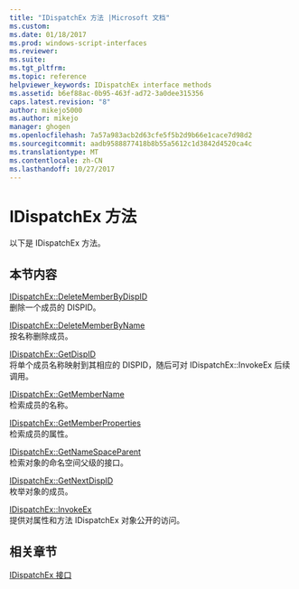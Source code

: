 ```yaml
---
title: "IDispatchEx 方法 |Microsoft 文档"
ms.custom: 
ms.date: 01/18/2017
ms.prod: windows-script-interfaces
ms.reviewer: 
ms.suite: 
ms.tgt_pltfrm: 
ms.topic: reference
helpviewer_keywords: IDispatchEx interface methods
ms.assetid: b6ef88ac-0b95-463f-ad72-3a0dee315356
caps.latest.revision: "8"
author: mikejo5000
ms.author: mikejo
manager: ghogen
ms.openlocfilehash: 7a57a983acb2d63cfe5f5b2d9b66e1cace7d98d2
ms.sourcegitcommit: aadb9588877418b8b55a5612c1d3842d4520ca4c
ms.translationtype: MT
ms.contentlocale: zh-CN
ms.lasthandoff: 10/27/2017
---
```

# <a name="idispatchex-methods"></a>IDispatchEx 方法
以下是 IDispatchEx 方法。  
  
## <a name="in-this-section"></a>本节内容  
 [IDispatchEx::DeleteMemberByDispID](../../winscript/reference/idispatchex-deletememberbydispid.md)  
 删除一个成员的 DISPID。  
  
 [IDispatchEx::DeleteMemberByName](../../winscript/reference/idispatchex-deletememberbyname.md)  
 按名称删除成员。  
  
 [IDispatchEx::GetDispID](../../winscript/reference/idispatchex-getdispid.md)  
 将单个成员名称映射到其相应的 DISPID，随后可对 IDispatchEx::InvokeEx 后续调用。  
  
 [IDispatchEx::GetMemberName](../../winscript/reference/idispatchex-getmembername.md)  
 检索成员的名称。  
  
 [IDispatchEx::GetMemberProperties](../../winscript/reference/idispatchex-getmemberproperties.md)  
 检索成员的属性。  
  
 [IDispatchEx::GetNameSpaceParent](../../winscript/reference/idispatchex-getnamespaceparent.md)  
 检索对象的命名空间父级的接口。  
  
 [IDispatchEx::GetNextDispID](../../winscript/reference/idispatchex-getnextdispid.md)  
 枚举对象的成员。  
  
 [IDispatchEx::InvokeEx](../../winscript/reference/idispatchex-invokeex.md)  
 提供对属性和方法 IDispatchEx 对象公开的访问。  
  
## <a name="related-sections"></a>相关章节  
 [IDispatchEx 接口](../../winscript/reference/idispatchex-interface.md)